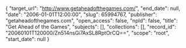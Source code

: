 {
  "target_url": "http://www.getaheadofthegames.com/", 
  "end_date": null, 
  "date": "2006-01-01T12:00:00", 
  "slug": 65994767, 
  "publisher": "getaheadofthegames.com", 
  "open_access": false, 
  "npld": false, 
  "title": "Get Ahead of the Games", 
  "subjects": [], 
  "collections": [], 
  "record_id": "20060101T120000/Zn514nsGi7AxSL8RptOrCQ==", 
  "scope": "root", 
  "start_date": null
}

